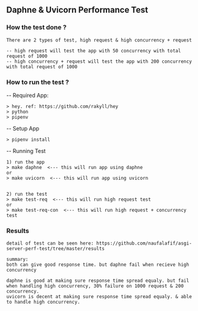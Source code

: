 ## Daphne & Uvicorn Performance Test

### How the test done ?
```
There are 2 types of test, high request & high concurrency + request

-- high request will test the app with 50 concurrency with total request of 1000
-- high concurrency + request will test the app with 200 concurrency with total request of 1000
```

### How to run the test ?

-- Required App: 
```
> hey. ref: https://github.com/rakyll/hey
> python
> pipenv
```

-- Setup App
```
> pipenv install
```

-- Running Test
```
1) run the app
> make daphne  <--- this will run app using daphne
or 
> make uvicorn  <--- this will run app using uvicorn


2) run the test
> make test-req  <--- this will run high request test
or
> make test-req-con  <--- this will run high request + concurrency test
```

### Results
```
detail of test can be seen here: https://github.com/naufalafif/asgi-server-perf-test/tree/master/results

summary:
both can give good response time. but daphne fail when recieve high concurrency

daphne is good at making sure response time spread equaly. but fail when handling high concurrency, 30% failure on 1000 request & 200 concurrency.
uvicorn is decent at making sure response time spread equaly. & able to handle high concurrency.
```
